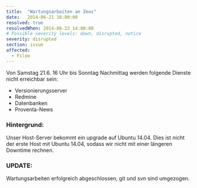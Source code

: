```yaml
---
title:  "Wartungsarbeiten an Zeus"
date:   2014-06-21 16:00:00
resolved: true
resolvedWhen: 2014-06-22 14:00:00
# Possible severity levels: down, disrupted, notice
severity: disrupted
section: issue
affected:
  - Filoo
---
```

Von Samstag 21.6. 16 Uhr bis Sonntag Nachmittag werden folgende Dienste nicht erreichbar sein:

* Versionierungsserver
* Redmine
* Datenbanken
* Proventa-News

### Hintergrund:

Unser Host-Server bekommt ein upgrade auf Ubuntu 14.04. Dies ist nicht der erste Host mit Ubuntu 14.04, sodass wir nicht mit einer längeren Downtime rechnen.

### UPDATE:

Wartungsarbeiten erfolgreich abgeschlossen, git und svn sind umgezogen.

